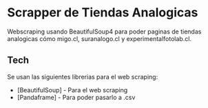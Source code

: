 # Scrapper de Tiendas Analogicas

Webscraping usando BeautifulSoup4 para poder paginas de tiendas analogicas cómo migo.cl, suranalogo.cl y experimentalfotolab.cl. 

## Tech

Se usan las siguientes librerias para el web scraping:

- [BeautifulSoup] - Para el web scraping
- [Pandaframe] - Para poder pasarlo a .csv




